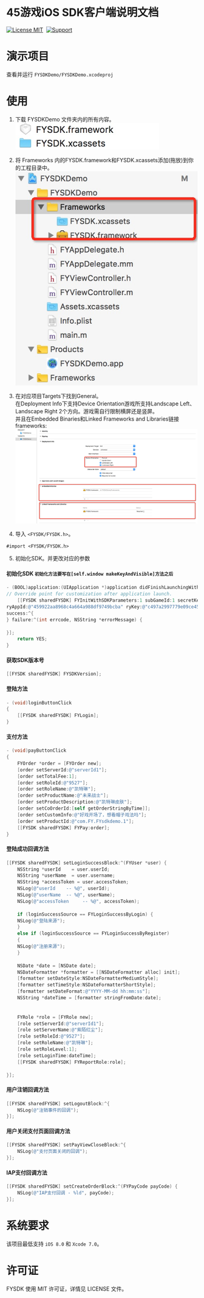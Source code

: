 #  45游戏iOS SDK客户端说明文档
[![License MIT](https://img.shields.io/badge/license-MIT-green.svg?style=flat)](https://raw.githubusercontent.com/mikegame/iOS-SDKDemo/master/LICENSE)&nbsp;
[![Support](https://img.shields.io/badge/support-iOS%208%2B%20-blue.svg?style=flat)](https://www.apple.com/nl/ios/)&nbsp;


演示项目
==============
查看并运行 `FYSDKDemo/FYSDKDemo.xcodeproj`


使用
==============


1. 下载 FYSDKDemo 文件夹内的所有内容。<br/>
<img src="https://github.com/45game/iOS-SDKDemo/blob/master/Snapshots/FrameworkPath.png"><br/>
2. 将 Frameworks 内的FYSDK.framework和FYSDK.xcassets添加(拖放)到你的工程目录中。
<img src="https://github.com/45game/iOS-SDKDemo/blob/master/Snapshots/Framework.png"><br/>
3. 在对应项目Targets下找到General。<br/>
   在Deployment Info下支持Device Orientation游戏所支持Landscape Left、Landscape Right 2个方向。游戏需自行限制横屏还是竖屏。<br/>
   并且在Embedded Binaries和Linked Frameworks and Libraries链接 frameworks:
<img src="https://github.com/45game/iOS-SDKDemo/blob/master/Snapshots/FrameworkLink.png"><br/>

5. 导入 `<FYSDK/FYSDK.h>`。
```
#import <FYSDK/FYSDK.h>
```
5. 初始化SDK。并更改对应的参数

#### 初始化SDK `初始化方法要写在[self.window makeKeyAndVisible]方法之后`

```objective-c
- (BOOL)application:(UIApplication *)application didFinishLaunchingWithOptions:(NSDictionary *)launchOptions {
// Override point for customization after application launch.
    [[FYSDK sharedFYSDK] FYInitWithSDKParameters:1 subGameId:1 secretKey:@"4f76c696869efaa7f84afe5a2d0de332"
ryAppId:@"459922aa8968c4a664a988df9749bcba" ryKey:@"c497a2997779e09ce454701e01b81a15" ryChannelID:@"unknown"
success:^{
} failure:^(int errcode, NSString *errorMessage) {

}];
    return YES;
}
```

#### 获取SDK版本号

```objective-c
[[FYSDK sharedFYSDK] FYSDKVersion];
```

#### 登陆方法

```objective-c
- (void)loginButtonClick
{
    [[FYSDK sharedFYSDK] FYLogin];
}
```

#### 支付方法

```objective-c
- (void)payButtonClick
{
    FYOrder *order = [FYOrder new];
    [order setServerId:@"serverId1"];
    [order setTotalFee:1];
    [order setRoleId:@"9527"];
    [order setRoleName:@"凯特琳"];
    [order setProductName:@"未来战士"];
    [order setProductDescription:@"凯特琳皮肤"];
    [order setCoOrderId:[self getOrderStringByTime]];
    [order setCustomInfo:@"好戏开场了，想看帽子戏法吗"];
    [order setProductId:@"com.FY.FYsdkdemo.1"];
    [[FYSDK sharedFYSDK] FYPay:order];
}
```

#### 登陆成功回调方法

```objective-c
[[FYSDK sharedFYSDK] setLoginSuccessBlock:^(FYUser *user) {
    NSString *userId    = user.userId;
    NSString *userName  = user.username;
    NSString *accessToken = user.accessToken;
    NSLog(@"userId    -- %@", userId);
    NSLog(@"userName  -- %@", userName);
    NSLog(@"accessToken     -- %@", accessToken);

    if (loginSuccessSource == FYLoginSuccessByLogin) {
    NSLog(@"登陆来源");
    }
    else if (loginSuccessSource == FYLoginSuccessByRegister)
    {
    NSLog(@"注册来源");
    }

    NSDate *date = [NSDate date];
    NSDateFormatter *formatter = [[NSDateFormatter alloc] init];
    [formatter setDateStyle:NSDateFormatterMediumStyle];
    [formatter setTimeStyle:NSDateFormatterShortStyle];
    [formatter setDateFormat:@"YYYY-MM-dd hh:mm:ss"];
    NSString *dateTime = [formatter stringFromDate:date];


    FYRole *role = [FYRole new];
    [role setServerId:@"serverId1"];
    [role setServerName:@"紫陌红尘"];
    [role setRoleId:@"9527"];
    [role setRoleName:@"凯特琳"];
    [role setRoleLevel:1];
    [role setLoginTime:dateTime];
    [[FYSDK sharedFYSDK] FYReportRole:role];
    
}];
```


#### 用户注销回调方法

```objective-c
[[FYSDK sharedFYSDK] setLogoutBlock:^{
    NSLog(@"注销事件的回调");
}];
```


#### 用户关闭支付页面回调方法
```objective-c
[[FYSDK sharedFYSDK] setPayViewCloseBlock:^{
    NSLog(@"支付页面关闭的回调");
}];
```

#### IAP支付回调方法
```objective-c
[[FYSDK sharedFYSDK] setCreateOrderBlock:^(FYPayCode payCode) {
    NSLog(@"IAP支付回调 - %ld", payCode);
}];
```




系统要求
==============
该项目最低支持 `iOS 8.0` 和 `Xcode 7.0`。



许可证
==============
FYSDK 使用 MIT 许可证，详情见 LICENSE 文件。
